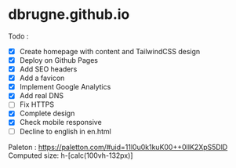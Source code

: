 # dbrugne.github.io

Todo : 
- [x] Create homepage with content and TailwindCSS design
- [x] Deploy on Github Pages
- [x] Add SEO headers
- [x] Add a favicon
- [x] Implement Google Analytics
- [x] Add real DNS
- [ ] Fix HTTPS
- [x] Complete design
- [x] Check mobile responsive
- [ ] Decline to english in en.html

Paleton : https://paletton.com/#uid=11l0u0k1kuK00++0lIK2XpS5DlD
Computed size: h-[calc(100vh-132px)]